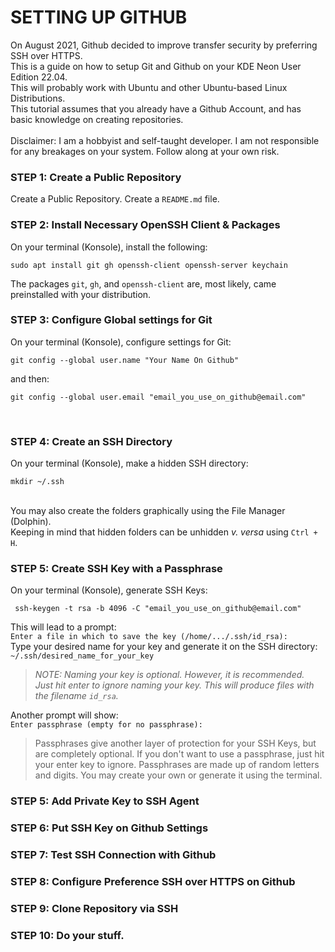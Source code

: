 # SETTING UP GITHUB
On August 2021, Github decided to improve transfer security by preferring SSH over HTTPS. <br/>
This is a guide on how to setup Git and Github on your KDE Neon User Edition 22.04. <br/>
This will probably work with Ubuntu and other Ubuntu-based Linux Distributions. <br/>
This tutorial assumes that you already have a Github Account, and has basic knowledge on creating repositories. <br/><br/>
Disclaimer: I am a hobbyist and self-taught developer. I am not responsible for any breakages on your system. Follow along at your own risk.<br/>

### STEP 1: Create a Public Repository
Create a Public Repository. Create a `README.md` file. <br/>

### STEP 2: Install Necessary OpenSSH Client & Packages
On your terminal (Konsole), install the following:
```
sudo apt install git gh openssh-client openssh-server keychain
```
The packages `git`, `gh`, and `openssh-client` are, most likely, came preinstalled with your distribution. <br/>

### STEP 3: Configure Global settings for Git
On your terminal (Konsole), configure settings for Git:
```
git config --global user.name "Your Name On Github"
```
and then:
```
git config --global user.email "email_you_use_on_github@email.com"
```
<br/>

### STEP 4: Create an SSH Directory
On your terminal (Konsole), make a hidden SSH directory:
```
mkdir ~/.ssh
```
<br/>
You may also create the folders graphically using the File Manager (Dolphin). <br/>
Keeping in mind that hidden folders can be unhidden <i>v. versa</i> using <code>Ctrl + H</code>. <br/>

### STEP 5: Create SSH Key with a Passphrase
On your terminal (Konsole), generate SSH Keys:
```
 ssh-keygen -t rsa -b 4096 -C "email_you_use_on_github@email.com"
```
This will lead to a prompt:<br/> `Enter a file in which to save the key (/home/.../.ssh/id_rsa):` <br/>
Type your desired name for your key and generate it on the SSH directory:<br/> `~/.ssh/desired_name_for_your_key` <br/>
><i>NOTE: Naming your key is optional. However, it is recommended. </i><br/>
><i>Just hit enter to ignore naming your key. This will produce files with the filename `id_rsa`. </i><br/>

Another prompt will show:<br/> `Enter passphrase (empty for no passphrase):`
>Passphrases give another layer of protection for your SSH Keys, but are completely optional.
>If you don't want to use a passphrase, just hit your enter key to ignore.
>Passphrases are made up of random letters and digits.
>You may create your own or generate it using the terminal.

### STEP 5: Add Private Key to SSH Agent
### STEP 6: Put SSH Key on Github Settings
### STEP 7: Test SSH Connection with Github
### STEP 8: Configure Preference SSH over HTTPS on Github
### STEP 9: Clone Repository via SSH
### STEP 10: Do your stuff.
